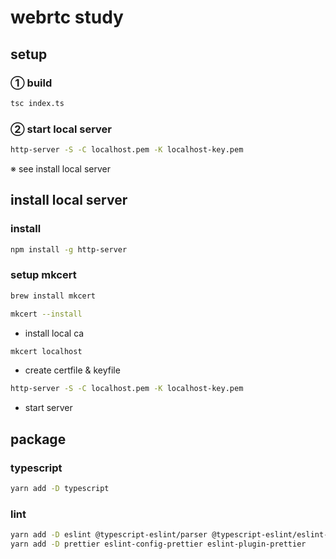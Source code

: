 # webrtc study

## setup

### ① build

```bash
tsc index.ts
```

### ② start local server

```bash
http-server -S -C localhost.pem -K localhost-key.pem
```

※ see install local server

## install local server

### install

```bash
npm install -g http-server
```

### setup mkcert

```bash
brew install mkcert
```

```bash
mkcert --install
```

- install local ca

```bash
mkcert localhost
```

- create certfile & keyfile

```bash
http-server -S -C localhost.pem -K localhost-key.pem
```

- start server

## package

### typescript

```bash
yarn add -D typescript
```

### lint

```bash
yarn add -D eslint @typescript-eslint/parser @typescript-eslint/eslint-plugin
yarn add -D prettier eslint-config-prettier eslint-plugin-prettier
```
